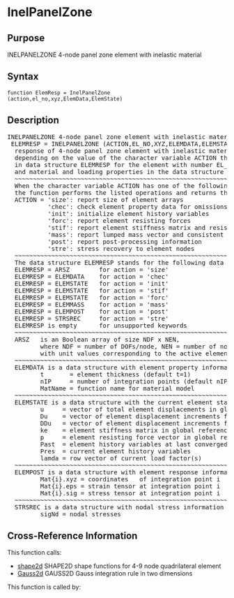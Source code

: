 
<!-- <a name="_top"></a>
<div><a href="../../index.md">Home</a> &gt;  <a href="#">src</a> &gt; <a href="index.md">Other</a> &gt; InelPanelZone.m</div> -->

<!--<table width="100%"><tr><td align="left"><a href="../../index.md"><img alt="<" border="0" src="../../left.png">&nbsp;Master index</a></td>
<td align="right"><a href="index.md">Index for src\Other&nbsp;<img alt=">" border="0" src="../../right.png"></a></td></tr></table>-->
# InelPanelZone
<!-- <h1>InelPanelZone
</h1> -->

## <a name="_name"></a>Purpose

<!-- <h2 id="purpose"><a name="_name"></a>Purpose</h2> -->

INELPANELZONE 4-node panel zone element with inelastic material

<!-- <div class="box"><strong>INELPANELZONE 4-node panel zone element with inelastic material</strong></div> -->

## <a name="_synopsis"></a>Syntax

`function ElemResp = InelPanelZone (action,el_no,xyz,ElemData,ElemState)` 
## <a name="_description"></a>Description

<pre class="comment">INELPANELZONE 4-node panel zone element with inelastic material
 ELEMRESP = INELPANELZONE (ACTION,EL_NO,XYZ,ELEMDATA,ELEMSTATE)
  response of 4-node panel zone element with inelastic material; 
  depending on the value of the character variable ACTION the function returns information
  in data structure ELEMRESP for the element with number EL_NO, end node coordinates XYZ,
  and material and loading properties in the data structure ELEMDATA.
  ~~~~~~~~~~~~~~~~~~~~~~~~~~~~~~~~~~~~~~~~~~~~~~~~~~~~~~~~~~~~~~~~~~~~~~~~~~~~~~~~~~~~~~~~~
  When the character variable ACTION has one of the following values,
  the function performs the listed operations and returns the results in ELEMRESP:
  ACTION = 'size': report size of element arrays
           'chec': check element property data for omissions and assign default values
           'init': initialize element history variables
           'forc': report element resisting forces
           'stif': report element stiffness matrix and resisting forces
           'mass': report lumped mass vector and consistent mass matrix
           'post': report post-processing information
           'stre': stress recovery to element nodes
  ~~~~~~~~~~~~~~~~~~~~~~~~~~~~~~~~~~~~~~~~~~~~~~~~~~~~~~~~~~~~~~~~~~~~~~~~~~~~~~~~~~~~~~~~~
  The data structure ELEMRESP stands for the following data object(s) for each ACTION:
  ELEMRESP = ARSZ        for action = 'size' 
  ELEMRESP = ELEMDATA    for action = 'chec'
  ELEMRESP = ELEMSTATE   for action = 'init'
  ELEMRESP = ELEMSTATE   for action = 'stif'
  ELEMRESP = ELEMSTATE   for action = 'forc'
  ELEMRESP = ELEMMASS    for action = 'mass'
  ELEMRESP = ELEMPOST    for action = 'post'
  ELEMRESP = STRSREC     for action = 'stre'
  ELEMRESP is empty      for unsupported keywords
  ~~~~~~~~~~~~~~~~~~~~~~~~~~~~~~~~~~~~~~~~~~~~~~~~~~~~~~~~~~~~~~~~~~~~~~~~~~~~~~~~~~~~~~~~~
  ARSZ   is an Boolean array of size NDF x NEN,
         where NDF = number of DOFs/node, NEN = number of nodes,
         with unit values corresponding to the active element DOFs
  ~~~~~~~~~~~~~~~~~~~~~~~~~~~~~~~~~~~~~~~~~~~~~~~~~~~~~~~~~~~~~~~~~~~~~~~~~~~~~~~~~~~~~~~~~
  ELEMDATA is a data structure with element property information in fields
         t       = element thickness (default t=1)
         nIP     = number of integration points (default nIP=2)
         MatName = function name for material model
  ~~~~~~~~~~~~~~~~~~~~~~~~~~~~~~~~~~~~~~~~~~~~~~~~~~~~~~~~~~~~~~~~~~~~~~~~~~~~~~~~~~~~~~~~~
  ELEMSTATE is a data structure with the current element state; it has the fields
         u     = vector of total element displacements in global reference
         Du    = vector of element displacement increments from last convergence
         DDu   = vector of element displacement increments from last iteration
         ke    = element stiffness matrix in global reference; updated under ACTION = 'stif'
         p     = element resisting force vector in global reference; updated under ACTION = 'stif' or 'forc'
         Past  = element history variables at last converged state
         Pres  = current element history variables
         lamda = row vector of current load factor(s)
  ~~~~~~~~~~~~~~~~~~~~~~~~~~~~~~~~~~~~~~~~~~~~~~~~~~~~~~~~~~~~~~~~~~~~~~~~~~~~~~~~~~~~~~~~~
  ELEMPOST is a data structure with element response information for post-processing in fields
         Mat{i}.xyz = coordinates   of integration point i
         Mat{i}.eps = strain tensor at integration point i
         Mat{i}.sig = stress tensor at integration point i
  ~~~~~~~~~~~~~~~~~~~~~~~~~~~~~~~~~~~~~~~~~~~~~~~~~~~~~~~~~~~~~~~~~~~~~~~~~~~~~~~~~~~~~~~~~
  STRSREC is a data structure with nodal stress information in field(s)
         sigNd = nodal stresses</pre>
<!-- <div class="fragment"><pre class="comment">INELPANELZONE 4-node panel zone element with inelastic material
 ELEMRESP = INELPANELZONE (ACTION,EL_NO,XYZ,ELEMDATA,ELEMSTATE)
  response of 4-node panel zone element with inelastic material; 
  depending on the value of the character variable ACTION the function returns information
  in data structure ELEMRESP for the element with number EL_NO, end node coordinates XYZ,
  and material and loading properties in the data structure ELEMDATA.
  ~~~~~~~~~~~~~~~~~~~~~~~~~~~~~~~~~~~~~~~~~~~~~~~~~~~~~~~~~~~~~~~~~~~~~~~~~~~~~~~~~~~~~~~~~
  When the character variable ACTION has one of the following values,
  the function performs the listed operations and returns the results in ELEMRESP:
  ACTION = 'size': report size of element arrays
           'chec': check element property data for omissions and assign default values
           'init': initialize element history variables
           'forc': report element resisting forces
           'stif': report element stiffness matrix and resisting forces
           'mass': report lumped mass vector and consistent mass matrix
           'post': report post-processing information
           'stre': stress recovery to element nodes
  ~~~~~~~~~~~~~~~~~~~~~~~~~~~~~~~~~~~~~~~~~~~~~~~~~~~~~~~~~~~~~~~~~~~~~~~~~~~~~~~~~~~~~~~~~
  The data structure ELEMRESP stands for the following data object(s) for each ACTION:
  ELEMRESP = ARSZ        for action = 'size' 
  ELEMRESP = ELEMDATA    for action = 'chec'
  ELEMRESP = ELEMSTATE   for action = 'init'
  ELEMRESP = ELEMSTATE   for action = 'stif'
  ELEMRESP = ELEMSTATE   for action = 'forc'
  ELEMRESP = ELEMMASS    for action = 'mass'
  ELEMRESP = ELEMPOST    for action = 'post'
  ELEMRESP = STRSREC     for action = 'stre'
  ELEMRESP is empty      for unsupported keywords
  ~~~~~~~~~~~~~~~~~~~~~~~~~~~~~~~~~~~~~~~~~~~~~~~~~~~~~~~~~~~~~~~~~~~~~~~~~~~~~~~~~~~~~~~~~
  ARSZ   is an Boolean array of size NDF x NEN,
         where NDF = number of DOFs/node, NEN = number of nodes,
         with unit values corresponding to the active element DOFs
  ~~~~~~~~~~~~~~~~~~~~~~~~~~~~~~~~~~~~~~~~~~~~~~~~~~~~~~~~~~~~~~~~~~~~~~~~~~~~~~~~~~~~~~~~~
  ELEMDATA is a data structure with element property information in fields
         t       = element thickness (default t=1)
         nIP     = number of integration points (default nIP=2)
         MatName = function name for material model
  ~~~~~~~~~~~~~~~~~~~~~~~~~~~~~~~~~~~~~~~~~~~~~~~~~~~~~~~~~~~~~~~~~~~~~~~~~~~~~~~~~~~~~~~~~
  ELEMSTATE is a data structure with the current element state; it has the fields
         u     = vector of total element displacements in global reference
         Du    = vector of element displacement increments from last convergence
         DDu   = vector of element displacement increments from last iteration
         ke    = element stiffness matrix in global reference; updated under ACTION = 'stif'
         p     = element resisting force vector in global reference; updated under ACTION = 'stif' or 'forc'
         Past  = element history variables at last converged state
         Pres  = current element history variables
         lamda = row vector of current load factor(s)
  ~~~~~~~~~~~~~~~~~~~~~~~~~~~~~~~~~~~~~~~~~~~~~~~~~~~~~~~~~~~~~~~~~~~~~~~~~~~~~~~~~~~~~~~~~
  ELEMPOST is a data structure with element response information for post-processing in fields
         Mat{i}.xyz = coordinates   of integration point i
         Mat{i}.eps = strain tensor at integration point i
         Mat{i}.sig = stress tensor at integration point i
  ~~~~~~~~~~~~~~~~~~~~~~~~~~~~~~~~~~~~~~~~~~~~~~~~~~~~~~~~~~~~~~~~~~~~~~~~~~~~~~~~~~~~~~~~~
  STRSREC is a data structure with nodal stress information in field(s)
         sigNd = nodal stresses</pre></div> -->

<!-- crossreference -->
## <a name="_cross"></a>Cross-Reference Information

This function calls:
<ul style="list-style-image:url(../../matlabicon.gif)">
<li><a href="shape2d" class="code" title="function [N,dNdx,J] = shape2d (nat,xyz,nodix)">shape2d</a>	SHAPE2D shape functions for 4-9 node quadrilateral element</li><li><a href="../../src/Utilities/Quadrature/Gauss2d" class="code" title="function [xIP,wIP] = Gauss2d (nIP)">Gauss2d</a>	GAUSS2D Gauss integration rule in two dimensions</li></ul>
This function is called by:
<ul style="list-style-image:url(../../matlabicon.gif)">
</ul>
<!-- crossreference -->




<!-- <hr><address>Generated on Thu 09-Jul-2020 17:36:54 by <strong><a href="http://www.artefact.tk/software/matlab/m2html/" title="Matlab Documentation in HTML">m2html</a></strong> &copy; 2005</address> -->